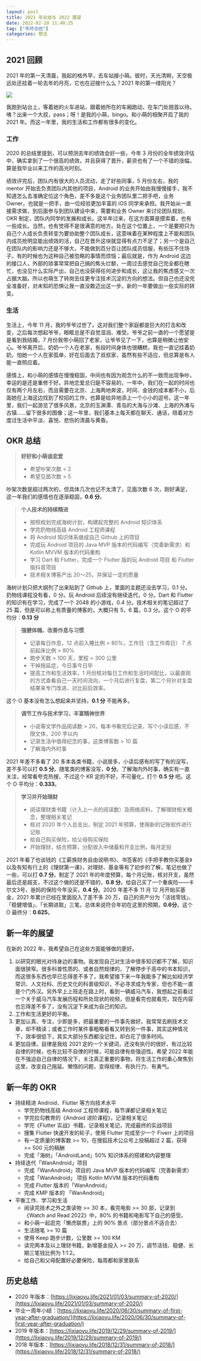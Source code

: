 ```yaml
---
layout: post
title: 2021 年总结与 2022 展望
date: 2022-02-20 11:40:25
tag: ["年终总结"]
categories: 想法
---
```


## 2021 回顾

2021 年的第一天清晨，我起的格外早，去车站接小萌。彼时，天光清朔，天空极远处还挂着一轮去年的月亮，它也在迎接什么么？2021 年的第一缕阳光？

![](https://gitee.com/owenlee233/image_store/raw/master/202202201652433.jpeg#crop=0&crop=0&crop=1&crop=1&id=xkjpR&originHeight=3472&originWidth=4624&originalType=binary&ratio=1&rotation=0&showTitle=false&status=done&style=none&title=)

我跑到站台上，等着她的火车进站，跟着她所在的车厢跑动，在车门处翘首以待。咦？出来一个大叔，pass；呀！是我的小萌，bingo。和小萌的相聚开启了我的 2021 年。而这一年里，我的生活和工作都有很多的变化。

### 工作

2020 的总结里提到，可以预测去年的绩效会好一些，今年 3 月份的全年绩效评估中，确实拿到了一个很高的绩效，并且获得了晋升，薪资也有了一个不错的涨幅，算是我毕业以来工作的高光时刻。

绩效评完后，团队内有很大的人员流动，走了好些同事，5 月份左右，我的 mentor 开始去负责团队内其他的项目，Android 的业务开始由我慢慢接手，我不知道怎么去准确定位这个角色，差不多是这个业务团队里二把手吧，业务 Owner，也就是一把手，由一位经验更加丰富的 iOS 同学来承担。我开始从一直接需求做，到后面参与到团队建设中来，需要和业务 Owner 来讨论团队规划，OKR 制定，团队内同学的发展和成长。这半年过来，在这方面算是摸索着，也有一些成长。当然，也有觉得不是很满意的地方。处在这个位置上，一个是要把只为自己个人成长负责转变为要协助整个团队成长，这意味着在某种程度上不能和团队内成员抢明显能出绩效的活，自己在晋升这块就显得有点力不足了；另一个是自己在团队内的影响力还是不够大，不能做到百分百让团队成员信服，有些压不住场子，有的时候也为这种自己被忽略的事情而烦恼；最后就是，作为 Android 这边的接口人，外部的琐事常常把自己搞的焦头烂额，一周过去感觉自己完全都在瞎忙，也没见什么实际产出，自己也没获得任何进步和成长，这让我的焦虑感又一次占据大脑。所以也萌生了转岗去往更专注技术沉淀的方向的想法。但自己也还没完全准备好，对未知的恐惧让我一直没敢迈出这一步。新的一年要做出一些实际的转变。

### 生活

生活上，今年 11 月，我的爷爷过世了。这对我们整个家庭都是巨大的打击和改变，之后每次想起爷爷，眼眶总是不自觉湿润、难受。爷爷之前一直的一个愿望是是看到我结婚，7 月份我带小萌回了老家，让爷爷见了一下，也算是稍微让他安心。爷爷离开后，奶奶一个人在老家，有段时间身体也很糟糕，我也一直记挂着奶奶，怕她一个人在家孤单，好在后面去了叔叔家，虽然有些不适应，但总算是有人能一直照应着。

感情上，和小萌的感情在慢慢稳固，中间也有因为观念什么的不一致而出现争吵，幸运的是还是重修于好。异地恋爱总归是不容易的，一年中，我们在一起的时间也仅有两个月左右，而且需要在北京、上海两地奔波，时间、金钱的成本都不小，后面她在上海这边找到了校招的工作，也算是给异地添上一个小小的逗号。这一年里，我们一起游览了很多风景，北京的玉渊潭、青岛的大海与沙滩、上海的外滩与古镇......留下很多的图像；这一年里，我们基本上每天都在聊天、通话，陪着对方度过生活中平淡、喜悦、悲伤的清晨与黄昏。

## OKR 总结

>  **好好和小萌谈恋爱**
> - 希望吵架次数 < 2
> - 希望见面次数 > 5


吵架次数是超过两次的，但具体几次也记不太清了，见面次数 6 次，刚好满足，这一年我们的感情也在逐渐稳固，**0.6 分**。

> **个人技术的持续精进**
> - 按照规划完成海树计划，构建起完整的 Android 知识体系
> - 学完扔物线高级 Android 工程师课程
> - 将 Android 知识体系做成自己 Github 上的项目
> - 完成玩 Android 项目的 Java MVP 版本的代码编写（完善新需求）和 Kotlin MVVM 版本的代码重构
> - 学习 Dart 和 Flutter，完成一个 Flutter 版的玩 Android 项目 和 Flutter 版抖音项目
> - 技术相关博客产出 20～25，并保证一定的质量


海树计划只把大纲列了出来贴到了 Github 上，里面的主题还没去学习，0.1 分。扔物线课程没有看，0 分。玩 Android 后续没有继续迭代，0 分。Dart 和 Flutter 的知识有在学习，完成了一个 2048 的小游戏，0.4 分。技术相关的笔记超过了 25 篇，但是可以称上有质量的博客的，大概只有 5，6 篇，0.3 分。这个 O 的平均分：**0.13 分**

> **强健体魄、改善作息与习惯**
> - 记录每日作息，12 点前入睡比例 > 80%，工作日（含工作周日） 7 点前起床比例 > 80%
> - 跑步天数 > 100 天，里程 > 300 公里
> - 干掉拖延症，今日事今日毕
> - 提高工作和生活效率，1 月份核对每日工作和生活时间配比，以最直观的方式查看自己一天时间流向，一个月后进行复盘，第二个月针对复盘结果来专门改进，对比前后效率。


这个 O 基本没有怎么想起来并坚持，**0.1 分** 不能再多。

> **调节工作与技术学习，丰富精神世界**
> - 小说等文学作品阅读数 > 20，每本书看完后记录，写个小读后感，不限文体，200 字以内
> - 记录生活中值得纪念的事，这类博客数 > 10 篇
> - 了解海内外时事


2021 年差不多看了 20 多本各类书籍，小说居多，小读后感有的写了有的没写，差不多可以打 **0.5 分**。随笔类的博客没写，**0 分**。了解海内外时事，确实有一直关注，经常看夸克热搜，不过这个 KR 定的不好，不可量化，打个 **0.5 分** 吧。这个 O 平均分：**0.333**。

> **学习并开始理财**
> - 阅读理财类书籍（计入上一点的阅读数）及网络资料，了解理财相关概念，整理相关笔记
> - 核对 2020 年个人总支出，制定 2021 年预算，使用新的记账软件进行记账
> - 给自己购买保险，给父母购买保险
> - 开始理财，结合预算，分配收入中储蓄和开支比例，每月定投


2021 年看了也谈钱的《工薪族财务自由说明书》、书签客的《手把手教你买基金》以及有知有行上的《理财第一课》，对理财、基金等有了初步的了解，笔记也做了一些，可以打 **0.7 分**。制定了 2021 年的年度预算，每个月记账，核对开支，虽然最后还是超支，不过这个做的还是不错的，**0.8 分**。给自己买了一个重疾险——卡尔文3号，爸妈的保险今年没买，**0.4 分**。2020 年差不多 11 月 12 月开始买基金，2021 年累计已经在里面投入了差不多 20 万，自己的资产分为「活钱零钱」、「稳健增值」、「长期进取」三笔，总体来说符合年初在这里的预期，**0.6分**。这个 O 最终分：**0.625**。

## 新一年的展望

在新的 2022 年，我希望自己在这些方面能够做的更好。

1. 以研究的眼光对待身边的事物。我发现自己对生活中很多知识都不了解，知识面很狭窄。很多科普性质的、或者自然规律的，了解停步于高中的书本知识，而这很多东西也早已忘得差不多了，我希望接下来一年我能多了解比如经济学常识、人文社科、历史文化的科普级知识，不必寻求成为专家，但也不能一直是个门外汉。另外早上上班走在路上时，看到一辆威马汽车，我想起之前看过一个关于威马汽车发展历程和所处现状的视频，但是看完也就看完，现在内容也忘得差不多了，没有沉淀下来成为自己的知识。
2. 工作和生活更好的平衡。
3. 更加认真、专注，少即是多，把最重要的一件事先做好。我常常去刷技术文章，却不精读；或者工作时某件事粗略看看又转到另一件事，其实这种情况下，效率很低下，其实大部分东西都没记住，却白花了很多时间。
4. 更加自律。自律是我给 2021 定的一个关键词，还没有执行的很好，有过比较自律的时候，也有比较不自律的时候，可能自律有些强迫性。希望 2022 年能在不强迫自己自律的情况下，关注真正重要的事物，将生活工作的重心聚焦到这里，改变自己拖延、懒惰的问题，变得规律、有执行力、有勇气。

## 新一年的 OKR

- 持续精进 Android、Flutter 等方向技术水平
   - 学完扔物线高级 Android 工程师课程，每节课都记录相关笔记
   - 学完拉勾教育的《Android 进阶课程》，记录相关笔记
   - 学完《Flutter 实战》书籍，记录相关笔记，完成最终的实战项目
   - 搜集 Flutter 快速开发的轮子，使用 Flutter 完成至少一个 Fiverr 上的项目   
   - 有一定质量的博客数 >= 10，在搜狐技术公众号上投稿超过 2 篇，获得 >= 500 元的稿酬
   - 完成「海树」「AndroidLand」50% 知识体系的搭建和内容整理
- 持续迭代「WanAndroid」项目
   - 完成「WanAndroid」项目的 Java MVP 版本的代码编写（完善新需求）
   - 完成「WanAndroid」 项目 Kotlin MVVM 版本的代码重构
   - 完成 Flutter 版本的「WanAndroid」
   - 完成 KMP 版本的 「WanAndroid」
- 平衡工作、学习和生活
   - 阅读完技术之外之类读物 >= 30 本，看完电影  >= 30 部，记录到 《Watch and Read 2022》中，80% 的书籍和电影写下自己的感受。
   - 和小萌一起逛完「懒虎联票」上的 90% 景点（部分景点不适合去）
   - 生活随笔 >= 10 篇
   - 使用 Keep 跑步计数，公里数 >= 100 KM
   - 读完两本及以上理财书籍，新增基金投入 >= 20 万，调节活钱、稳健、长期三笔钱比例为 1:1:2。 
   - 给自己和父母配置好必要保险，每周都和家里联系

## 历史总结

- 2020 年版本：[https://lixiaoyu.life/2021/01/03/summary-of-2020/](https://lixiaoyu.life/2021/01/03/summary-of-2020/)
- 毕业一周年小结：[https://lixiaoyu.life/2020/06/30/summary-of-first-year-after-graduation/](https://lixiaoyu.life/2020/06/30/summary-of-first-year-after-graduation/)
- 2019 年版本：[https://lixiaoyu.life/2019/12/29/summary-of-2019/](https://lixiaoyu.life/2019/12/29/summary-of-2019/)
- 2018 年版本：[https://lixiaoyu.life/2018/12/31/summary-of-2018/](https://lixiaoyu.life/2018/12/31/summary-of-2018/)
